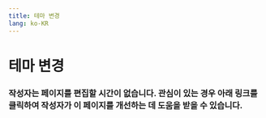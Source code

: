 ```yaml
---
title: 테마 변경
lang: ko-KR
---
```

# 테마 변경

### 작성자는 페이지를 편집할 시간이 없습니다. 관심이 있는 경우 아래 링크를 클릭하여 작성자가 이 페이지를 개선하는 데 도움을 받을 수 있습니다.
